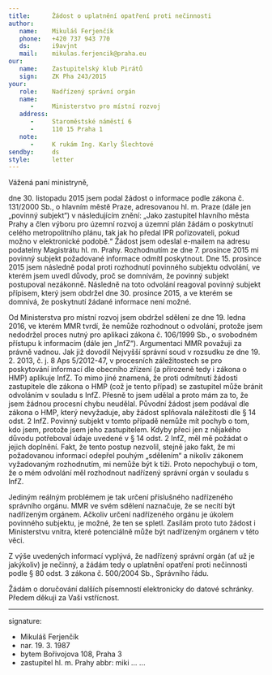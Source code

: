 ```yaml
---
title:      Žádost o uplatnění opatření proti nečinnosti
author:
   name:    Mikuláš Ferjenčík
   phone:   +420 737 943 770
   ds:      i9avjnt
   mail:    mikulas.ferjencik@praha.eu
our:
   name:    Zastupitelský klub Pirátů
   sign:    ZK Pha 243/2015
your:
   role:    Nadřízený správní orgán
   name:    
      -     Ministerstvo pro místní rozvoj
   address:
      -     Staroměstské náměstí 6
      -     110 15 Praha 1
   note:
      -     K rukám Ing. Karly Šlechtové
sendby:     ds
style:      letter
---
```


Vážená paní ministryně,

dne 30. listopadu 2015 jsem podal žádost o informace podle zákona č. 131/2000 Sb., o hlavním městě Praze, adresovanou hl. m. Praze (dále jen „povinný subjekt“) v následujícím znění: „Jako zastupitel hlavního města Prahy a člen výboru pro územní rozvoj a územní plán žádám o poskytnutí celého metropolitního plánu, tak jak ho předal IPR pořizovateli, pokud možno v elektronické podobě.“ Žádost jsem odeslal e-mailem na adresu podatelny Magistrátu hl. m. Prahy. Rozhodnutím ze dne 7. prosince 2015 mi povinný subjekt požadované informace odmítl poskytnout. Dne 15. prosince 2015 jsem následně podal proti rozhodnutí povinného subjektu odvolání, ve kterém jsem uvedl důvody, proč se domnívám, že povinný subjekt postupoval nezákonně. Následně na toto odvolání reagoval povinný subjekt přípisem, který jsem obdržel dne 30. prosince 2015, a ve kterém se domnívá, že poskytnutí žádané informace není možné. 

Od Ministerstva pro místní rozvoj jsem obdržel sdělení ze dne 19. ledna 2016, ve kterém MMR tvrdí, že nemůže rozhodnout o odvolání, protože jsem nedodržel proces nutný pro aplikaci zákona č. 106/1999 Sb., o svobodném přístupu k informacím (dále jen „InfZ“). Argumentaci MMR považuji za právně vadnou. Jak již dovodil Nejvyšší správní soud v rozsudku ze dne 19. 2. 2013, č. j. 8 Aps 5/2012-47, v procesních záležitostech se pro poskytování informací dle obecního zřízení (a přirozeně tedy i zákona o HMP) aplikuje InfZ. To mimo jiné znamená, že proti odmítnutí žádosti zastupitele dle zákona o HMP (což je tento případ) se zastupitel může bránit odvoláním v souladu s InfZ. Přesně to jsem udělal a proto mám za to, že jsem žádnou procesní chybu neudělal. Původní žádost jsem podával dle zákona o HMP, který nevyžaduje, aby žádost splňovala náležitosti dle § 14 odst. 2 InfZ. Povinný subjekt v tomto případě nemůže mít pochyb o tom, kdo jsem, protože jsem jeho zastupitelem. Kdyby přeci jen z nějakého důvodu potřeboval údaje uvedené v § 14 odst. 2 InfZ, měl mě požádat o jejich doplnění. Fakt, že tento postup nezvolil, stejně jako fakt, že mi požadovanou informací odepřel pouhým „sdělením“ a nikoliv zákonem vyžadovaným rozhodnutím, mi nemůže být k tíži. Proto nepochybuji o tom, že o mém odvolání měl rozhodnout nadřízený správní orgán v souladu s InfZ.

Jediným reálným problémem je tak určení příslušného nadřízeného správního orgánu. MMR ve svém sdělení naznačuje, že se necítí být nadřízeným orgánem. Ačkoliv určení nadřízeného orgánu je úkolem povinného subjektu, je možné, že ten se spletl. Zasílám proto tuto žádost i Ministerstvu vnitra, které potenciálně může být nadřízeným orgánem v této věci.

Z výše uvedených informací vyplývá, že nadřízený správní orgán (ať už je jakýkoliv) je nečinný, a žádám tedy o uplatnění opatření proti nečinnosti podle § 80 odst. 3 zákona č. 500/2004 Sb., Správního řádu. 

Žádám o doručování dalších písemností elektronicky do datové schránky. Předem děkuji za Vaši vstřícnost. 

---
signature: 
  - Mikuláš Ferjenčík
  - nar. 19. 3. 1987
  - bytem Bořivojova 108, Praha 3
  - zastupitel hl. m. Prahy
abbr:       miki
...
...
